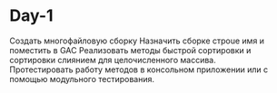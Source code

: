 # Day-1
Cоздать многофайловую сборку
Назначить сборке строuе имя и поместить в GAC
Реализовать методы быстрой сортировки и  
сортировки слиянием для целочисленного массива.  
Протестировать работу методов в консольном приложении или с помощью модульного тестирования. 
